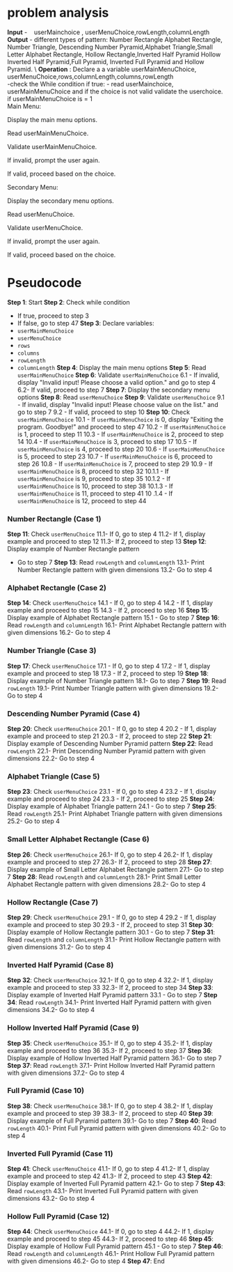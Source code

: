 # problem analysis
 **Input** - &nbsp;&nbsp; userMainchoice , userMenuChoice,rowLength,columnLength
 **Output** - different types of pattern: Number Rectangle Alphabet Rectangle, Number Triangle, Descending Number Pyramid,Alphabet Triangle,Small Letter Alphabet Rectangle, Hollow Rectangle,Inverted Half Pyramid Hollow Inverted Half Pyramid,Full Pyramid, Inverted Full Pyramid and Hollow Pyramid. \ 
 **Operation** : Declare a a variable userMainMenuChoice, userMenuChoice,rows,columnLength,columns,rowLength\
 -check the While condition if true: - read userMainchoice, userMainMenuChoice and if the choice is not valid validate the userchoice. if userMainMenuChoice is = 1\
Main Menu:

Display the main menu options.

Read userMainMenuChoice.

Validate userMainMenuChoice.

If invalid, prompt the user again.

If valid, proceed based on the choice.

Secondary Menu:

Display the secondary menu options.

Read userMenuChoice.

Validate userMenuChoice.

If invalid, prompt the user again.

If valid, proceed based on the choice.

# Pseudocode
**Step 1**: Start
**Step 2**: Check while condition
  - If true, proceed to step 3
  - If false, go to step 47
**Step 3**: Declare variables:
  - `userMainMenuChoice`
  - `userMenuChoice`
  - `rows`
  - `columns`
  - `rowLength`
  - `columnLength`
**Step 4**: Display the main menu options
**Step 5**: Read `userMainMenuChoice`
**Step 6**: Validate `userMainMenuChoice`
 6.1 - If invalid, display "Invalid input! Please choose a valid option." and go to step 4
 6.2- If valid, proceed to step 7
**Step 7**: Display the secondary menu options
**Step 8**: Read `userMenuChoice`
**Step 9**: Validate `userMenuChoice`
 9.1 - If invalid, display "Invalid input! Please choose value on the list." and go to step 7
 9.2 - If valid, proceed to step 10
**Step 10**: Check `userMainMenuChoice`
10.1  - If `userMainMenuChoice` is 0, display "Exiting the program. Goodbye!" and proceed to step 47
10.2  - If `userMainMenuChoice` is 1, proceed to step 11
10.3  - If `userMainMenuChoice` is 2, proceed to step 14
10.4  - If `userMainMenuChoice` is 3, proceed to step 17
10.5  - If `userMainMenuChoice` is 4, proceed to step 20
10.6  - If `userMainMenuChoice` is 5, proceed to step 23
10.7  - If `userMainMenuChoice` is 6, proceed to step 26
10.8  - If `userMainMenuChoice` is 7, proceed to step 29
10.9  - If `userMainMenuChoice` is 8, proceed to step 32
10.1.1  - If `userMainMenuChoice` is 9, proceed to step 35
10.1.2  - If `userMainMenuChoice` is 10, proceed to step 38
10.1.3  - If `userMainMenuChoice` is 11, proceed to step 41
10 .1.4 - If `userMainMenuChoice` is 12, proceed to step 44

### Number Rectangle (Case 1)
**Step 11**: Check `userMenuChoice`
  11.1- If 0, go to step 4
  11.2- If 1, display example and proceed to step 12
  11.3- If 2, proceed to step 13
**Step 12**: Display example of Number Rectangle pattern
  - Go to step 7
**Step 13**: Read `rowLength` and `columnLength`
  13.1- Print Number Rectangle pattern with given dimensions
  13.2- Go to step 4
### Alphabet Rectangle (Case 2)
**Step 14**: Check `userMenuChoice`
 14.1 - If 0, go to step 4
 14.2 - If 1, display example and proceed to step 15
 14.3 - If 2, proceed to step 16
**Step 15**: Display example of Alphabet Rectangle pattern
 15.1 - Go to step 7
**Step 16**: Read `rowLength` and `columnLength`
  16.1- Print Alphabet Rectangle pattern with given dimensions
  16.2- Go to step 4
### Number Triangle (Case 3)
**Step 17**: Check `userMenuChoice`
 17.1 - If 0, go to step 4
 17.2 - If 1, display example and proceed to step 18
 17.3 - If 2, proceed to step 19
**Step 18**: Display example of Number Triangle pattern
 18.1- Go to step 7
**Step 19**: Read `rowLength`
  19.1- Print Number Triangle pattern with given dimensions
  19.2- Go to step 4
### Descending Number Pyramid (Case 4)
**Step 20**: Check `userMenuChoice`
 20.1 - If 0, go to step 4
 20.2 - If 1, display example and proceed to step 21
 20.3 - If 2, proceed to step 22
**Step 21**: Display example of Descending Number Pyramid pattern
**Step 22**: Read `rowLength`
 22.1- Print Descending Number Pyramid pattern with given dimensions
 22.2- Go to step 4
### Alphabet Triangle (Case 5)
**Step 23**: Check `userMenuChoice`
 23.1 - If 0, go to step 4
 23.2 - If 1, display example and proceed to step 24
 23.3 - If 2, proceed to step 25
**Step 24**: Display example of Alphabet Triangle pattern
  24.1 - Go to step 7
**Step 25**: Read `rowLength`
  25.1- Print Alphabet Triangle pattern with given dimensions
  25.2- Go to step 4
### Small Letter Alphabet Rectangle (Case 6)
**Step 26**: Check `userMenuChoice`
  26.1- If 0, go to step 4
  26.2- If 1, display example and proceed to step 27
  26.3- If 2, proceed to step 28
**Step 27**: Display example of Small Letter Alphabet Rectangle pattern
  27.1- Go to step 7
**Step 28**: Read `rowLength` and `columnLength`
  28.1- Print Small Letter Alphabet Rectangle pattern with given dimensions
  28.2- Go to step 4
### Hollow Rectangle (Case 7)
**Step 29**: Check `userMenuChoice`
 29.1 - If 0, go to step 4
 29.2 - If 1, display example and proceed to step 30
 29.3 - If 2, proceed to step 31
**Step 30**: Display example of Hollow Rectangle pattern
  30.1 - Go to step 7
**Step 31**: Read `rowLength` and `columnLength`
  31.1- Print Hollow Rectangle pattern with given dimensions
  31.2- Go to step 4
### Inverted Half Pyramid (Case 8)
**Step 32**: Check `userMenuChoice`
  32.1- If 0, go to step 4
  32.2- If 1, display example and proceed to step 33
  32.3- If 2, proceed to step 34
**Step 33**: Display example of Inverted Half Pyramid pattern
 33.1 - Go to step 7
**Step 34**: Read `rowLength`
  34.1- Print Inverted Half Pyramid pattern with given dimensions
  34.2- Go to step 4
### Hollow Inverted Half Pyramid (Case 9)
**Step 35**: Check `userMenuChoice`
  35.1- If 0, go to step 4
  35.2- If 1, display example and proceed to step 36
  35.3- If 2, proceed to step 37
**Step 36**: Display example of Hollow Inverted Half Pyramid pattern
  36.1- Go to step 7
**Step 37**: Read `rowLength`
  37.1- Print Hollow Inverted Half Pyramid pattern with given dimensions
  37.2- Go to step 4
### Full Pyramid (Case 10)
**Step 38**: Check `userMenuChoice`
  38.1- If 0, go to step 4
  38.2- If 1, display example and proceed to step 39
  38.3- If 2, proceed to step 40
**Step 39**: Display example of Full Pyramid pattern
  39.1- Go to step 7
**Step 40**: Read `rowLength`
  40.1- Print Full Pyramid pattern with given dimensions
  40.2- Go to step 4
### Inverted Full Pyramid (Case 11)
**Step 41**: Check `userMenuChoice`
  41.1- If 0, go to step 4
  41.2- If 1, display example and proceed to step 42
  41.3- If 2, proceed to step 43
**Step 42**: Display example of Inverted Full Pyramid pattern
  42.1- Go to step 7
**Step 43**: Read `rowLength`
  43.1- Print Inverted Full Pyramid pattern with given dimensions
  43.2- Go to step 4
### Hollow Full Pyramid (Case 12)
**Step 44**: Check `userMenuChoice`
  44.1- If 0, go to step 4
  44.2- If 1, display example and proceed to step 45
  44.3- If 2, proceed to step 46
**Step 45**: Display example of Hollow Full Pyramid pattern
  45.1 - Go to step 7
**Step 46**: Read `rowLength` and `columnLength`
  46.1- Print Hollow Full Pyramid pattern with given dimensions
  46.2- Go to step 4
**Step 47**: End
